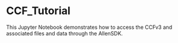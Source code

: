 # CCF_Tutorial

This Jupyter Notebook demonstrates how to access the CCFv3 and associated files and data through the AllenSDK.
